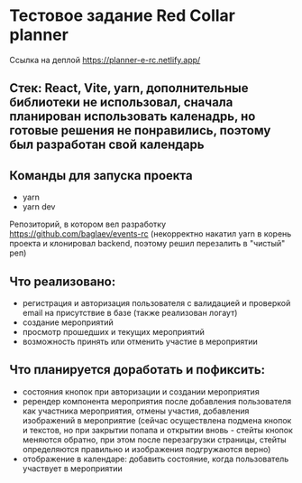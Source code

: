 # Тестовое задание Red Collar planner

Ссылка на деплой https://planner-e-rc.netlify.app/

## Стек: React, Vite, yarn, дополнительные библиотеки не использовал, сначала планирован использовать каленадрь, но готовые решения не понравились, поэтому был разработан свой календарь

## Команды для запуска проекта

- yarn
- yarn dev

Репозиторий, в котором вел разработку https://github.com/baglaev/events-rc (некорректно накатил yarn в корень проекта и клонировал backend, поэтому решил перезалить в "чистый" реп)

## Что реализовано:

- регистрация и авторизация пользователя с валидацией и проверкой email на присутствие в базе (также реализован логаут)
- создание мероприятий
- просмотр прошедших и текущих мероприятий
- возможность принять или отменить участие в мероприятии

## Что планируется доработать и пофиксить:

- состояния кнопок при авторизации и создании мероприятия
- ререндер компонента мероприятия после добавления пользователя как участника мероприятия, отмены участия, добавления изображений в мероприятие (сейчас осуществлена подмена кнопок и текстов, но при закрытии попапа и открытии вновь - стейты кнопок меняются обратно, при этом после перезагрузки страницы, стейты определяются правильно и изображения подгружаются верно)
- отображение в календаре: добавить состояние, когда пользователь участвует в мероприятии
